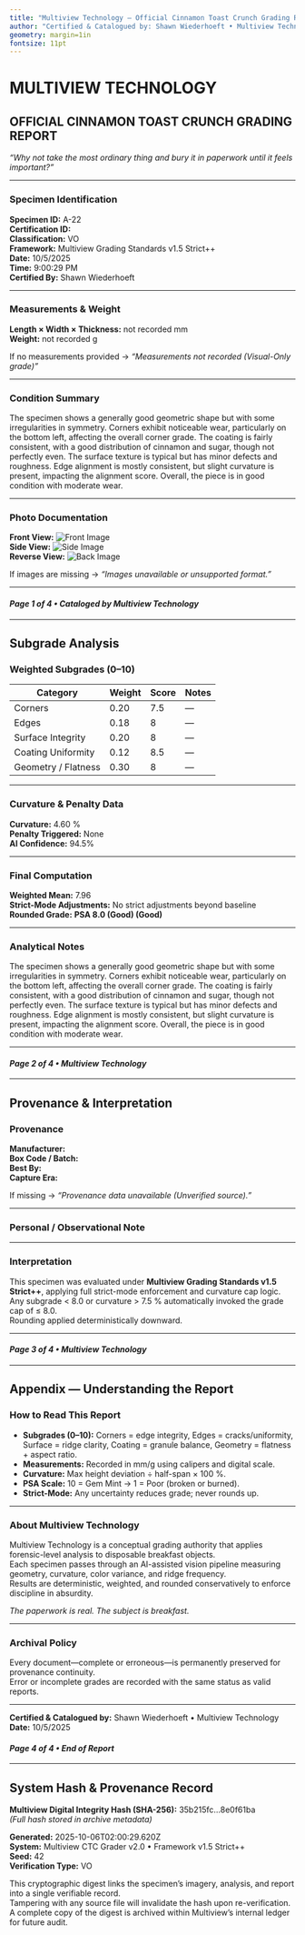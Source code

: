 ```yaml
---
title: "Multiview Technology — Official Cinnamon Toast Crunch Grading Report"
author: "Certified & Catalogued by: Shawn Wiederhoeft • Multiview Technology"
geometry: margin=1in
fontsize: 11pt
---
```


# MULTIVIEW TECHNOLOGY  
## OFFICIAL CINNAMON TOAST CRUNCH GRADING REPORT

*“Why not take the most ordinary thing and bury it in paperwork until it feels important?”*

---

### **Specimen Identification**
**Specimen ID:** A-22  
**Certification ID:**   
**Classification:** VO  
**Framework:** Multiview Grading Standards v1.5 Strict++  
**Date:** 10/5/2025  
**Time:** 9:00:29 PM  
**Certified By:** Shawn Wiederhoeft  

---

### **Measurements & Weight**
**Length × Width × Thickness:** not recorded mm  
**Weight:** not recorded g  

If no measurements provided → *“Measurements not recorded (Visual-Only grade)”*

---

### **Condition Summary**
The specimen shows a generally good geometric shape but with some irregularities in symmetry. Corners exhibit noticeable wear, particularly on the bottom left, affecting the overall corner grade. The coating is fairly consistent, with a good distribution of cinnamon and sugar, though not perfectly even. The surface texture is typical but has minor defects and roughness. Edge alignment is mostly consistent, but slight curvature is present, impacting the alignment score. Overall, the piece is in good condition with moderate wear.

---

### **Photo Documentation**
**Front View:** ![Front Image](D:\Projects\CTC_Grading\Specimens\A-22\A-22_front.jpg)  
**Side View:** ![Side Image](D:\Projects\CTC_Grading\Specimens\A-22\A-22_side.jpg)  
**Reverse View:** ![Back Image]()  

If images are missing → *“Images unavailable or unsupported format.”*

---

#### *Page 1 of 4 • Cataloged by Multiview Technology*
<div style="page-break-after: always;"></div>

---

## **Subgrade Analysis**

### **Weighted Subgrades (0–10)**

| Category | Weight | Score | Notes |
|-----------|---------|--------|-------|
| Corners | 0.20 | 7.5 | — |
| Edges | 0.18 | 8 | — |
| Surface Integrity | 0.20 | 8 | — |
| Coating Uniformity | 0.12 | 8.5 | — |
| Geometry / Flatness | 0.30 | 8 | — |

---

### **Curvature & Penalty Data**
**Curvature:** 4.60 %  
**Penalty Triggered:** None  
**AI Confidence:** 94.5%  

---

### **Final Computation**
**Weighted Mean:** 7.96  
**Strict-Mode Adjustments:** No strict adjustments beyond baseline  
**Rounded Grade:** **PSA 8.0 (Good) (Good)**  

---

### **Analytical Notes**
The specimen shows a generally good geometric shape but with some irregularities in symmetry. Corners exhibit noticeable wear, particularly on the bottom left, affecting the overall corner grade. The coating is fairly consistent, with a good distribution of cinnamon and sugar, though not perfectly even. The surface texture is typical but has minor defects and roughness. Edge alignment is mostly consistent, but slight curvature is present, impacting the alignment score. Overall, the piece is in good condition with moderate wear.

---

#### *Page 2 of 4 • Multiview Technology*
<div style="page-break-after: always;"></div>

---

## **Provenance & Interpretation**

### **Provenance**
**Manufacturer:**   
**Box Code / Batch:**   
**Best By:**   
**Capture Era:**   

If missing → *“Provenance data unavailable (Unverified source).”*

---

### **Personal / Observational Note**


---

### **Interpretation**
This specimen was evaluated under **Multiview Grading Standards v1.5 Strict++**, applying full strict-mode enforcement and curvature cap logic.  
Any subgrade < 8.0 or curvature > 7.5 % automatically invoked the grade cap of ≤ 8.0.  
Rounding applied deterministically downward.

---

#### *Page 3 of 4 • Multiview Technology*
<div style="page-break-after: always;"></div>

---

## **Appendix — Understanding the Report**

### **How to Read This Report**
- **Subgrades (0–10):** Corners = edge integrity, Edges = cracks/uniformity, Surface = ridge clarity, Coating = granule balance, Geometry = flatness + aspect ratio.  
- **Measurements:** Recorded in mm/g using calipers and digital scale.  
- **Curvature:** Max height deviation ÷ half-span × 100 %.  
- **PSA Scale:** 10 = Gem Mint → 1 = Poor (broken or burned).  
- **Strict-Mode:** Any uncertainty reduces grade; never rounds up.  

---

### **About Multiview Technology**
Multiview Technology is a conceptual grading authority that applies forensic-level analysis to disposable breakfast objects.  
Each specimen passes through an AI-assisted vision pipeline measuring geometry, curvature, color variance, and ridge frequency.  
Results are deterministic, weighted, and rounded conservatively to enforce discipline in absurdity.  

*The paperwork is real. The subject is breakfast.*

---

### **Archival Policy**
Every document—complete or erroneous—is permanently preserved for provenance continuity.  
Error or incomplete grades are recorded with the same status as valid reports.  

---

**Certified & Catalogued by:** Shawn Wiederhoeft  •  Multiview Technology  
**Date:** 10/5/2025  

#### *Page 4 of 4 • End of Report*



---

## System Hash & Provenance Record  
**Multiview Digital Integrity Hash (SHA-256):** 35b215fc…8e0f61ba  
*(Full hash stored in archive metadata)*  

**Generated:** 2025-10-06T02:00:29.620Z  
**System:** Multiview CTC Grader v2.0 • Framework v1.5 Strict++  
**Seed:** 42  
**Verification Type:** VO  

This cryptographic digest links the specimen’s imagery, analysis, and report into a single verifiable record.  
Tampering with any source file will invalidate the hash upon re-verification.  
A complete copy of the digest is archived within Multiview’s internal ledger for future audit.  
